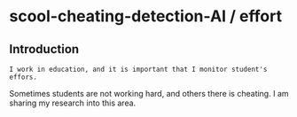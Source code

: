 # scool-cheating-detection-AI / effort

## Introduction

    I work in education, and it is important that I monitor student's effors.
Sometimes students are not working hard, and others there is cheating.  I am
sharing my research into this area.


 

